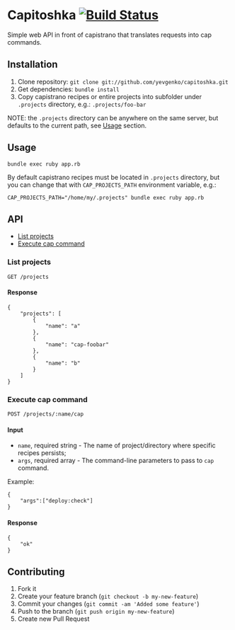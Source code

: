 # Capitoshka [![Build Status](https://secure.travis-ci.org/yevgenko/capitoshka.png?branch=master)](https://travis-ci.org/yevgenko/capitoshka)

Simple web API in front of capistrano that translates requests into cap commands.


## Installation

1. Clone repository: `git clone git://github.com/yevgenko/capitoshka.git`
2. Get dependencies: `bundle install`
3. Copy capistrano recipes or entire projects into subfolder under `.projects`
    directory, e.g.: `.projects/foo-bar`

NOTE: the `.projects` directory can be anywhere on the same server, but
defaults to the current path, see [Usage](#usage) section.


## Usage

    bundle exec ruby app.rb

By default capistrano recipes must be located in `.projects` directory, but you
can change that with `CAP_PROJECTS_PATH` environment variable, e.g.:

    CAP_PROJECTS_PATH="/home/my/.projects" bundle exec ruby app.rb


## API

* [List projects](#list-projects)
* [Execute cap command](#execute-cap-command)

### List projects

    GET /projects

#### Response

    {
        "projects": [
            {
                "name": "a"
            },
            {
                "name": "cap-foobar"
            },
            {
                "name": "b"
            }
        ]
    }

### Execute cap command

    POST /projects/:name/cap

#### Input

* `name`, required string - The name of project/directory where specific recipes persists;
* `args`, required array - The command-line parameters to pass to `cap` command.

Example:

    {
        "args":["deploy:check"]
    }

#### Response

    {
        "ok"
    }


## Contributing

1. Fork it
2. Create your feature branch (`git checkout -b my-new-feature`)
3. Commit your changes (`git commit -am 'Added some feature'`)
4. Push to the branch (`git push origin my-new-feature`)
5. Create new Pull Request
